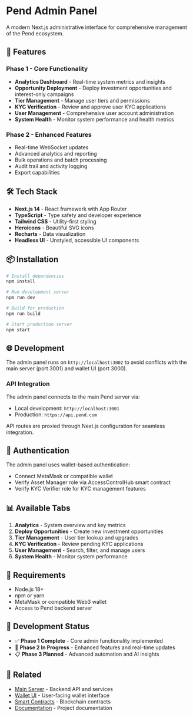 # Pend Admin Panel

A modern Next.js administrative interface for comprehensive management of the Pend ecosystem.

## 🚀 Features

### Phase 1 - Core Functionality
- **Analytics Dashboard** - Real-time system metrics and insights
- **Opportunity Deployment** - Deploy investment opportunities and interest-only campaigns
- **Tier Management** - Manage user tiers and permissions
- **KYC Verification** - Review and approve user KYC applications
- **User Management** - Comprehensive user account administration
- **System Health** - Monitor system performance and health metrics

### Phase 2 - Enhanced Features
- Real-time WebSocket updates
- Advanced analytics and reporting
- Bulk operations and batch processing
- Audit trail and activity logging
- Export capabilities

## 🛠️ Tech Stack

- **Next.js 14** - React framework with App Router
- **TypeScript** - Type safety and developer experience
- **Tailwind CSS** - Utility-first styling
- **Heroicons** - Beautiful SVG icons
- **Recharts** - Data visualization
- **Headless UI** - Unstyled, accessible UI components

## 📦 Installation

```bash
# Install dependencies
npm install

# Run development server
npm run dev

# Build for production
npm run build

# Start production server
npm start
```

## 🌐 Development

The admin panel runs on `http://localhost:3002` to avoid conflicts with the main server (port 3001) and wallet UI (port 3000).

### API Integration

The admin panel connects to the main Pend server via:
- Local development: `http://localhost:3001`
- Production: `https://api.pend.com`

API routes are proxied through Next.js configuration for seamless integration.

## 🔐 Authentication

The admin panel uses wallet-based authentication:
- Connect MetaMask or compatible wallet
- Verify Asset Manager role via AccessControlHub smart contract
- Verify KYC Verifier role for KYC management features

## 📊 Available Tabs

1. **Analytics** - System overview and key metrics
2. **Deploy Opportunities** - Create new investment opportunities
3. **Tier Management** - User tier lookup and upgrades
4. **KYC Verification** - Review pending KYC applications
5. **User Management** - Search, filter, and manage users
6. **System Health** - Monitor system performance

## 🚨 Requirements

- Node.js 18+ 
- npm or yarn
- MetaMask or compatible Web3 wallet
- Access to Pend backend server

## 📝 Development Status

- ✅ **Phase 1 Complete** - Core admin functionality implemented
- 🔄 **Phase 2 In Progress** - Enhanced features and real-time updates
- 📋 **Phase 3 Planned** - Advanced automation and AI insights

## 🔗 Related

- [Main Server](../server/) - Backend API and services
- [Wallet UI](../wallet-ui/) - User-facing wallet interface
- [Smart Contracts](../hardhat/) - Blockchain contracts
- [Documentation](../docs/) - Project documentation 